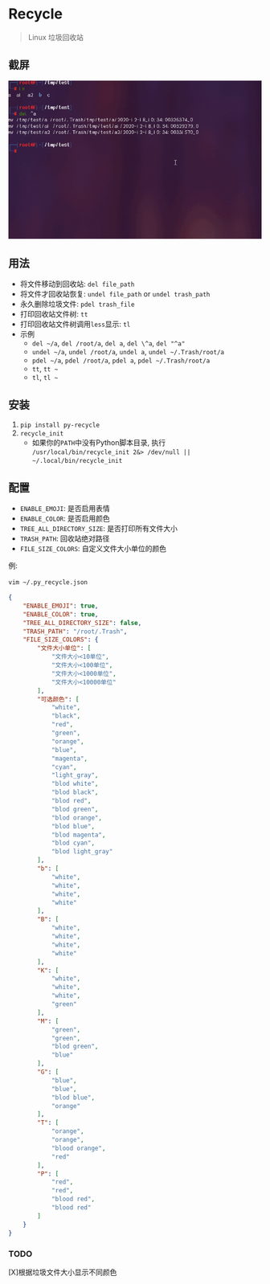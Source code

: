 # Recycle
> Linux 垃圾回收站

## 截屏
![](./example.gif)


## 用法
- 将文件移动到回收站: `del file_path`
- 将文件才回收站恢复: `undel file_path` or `undel trash_path`
- 永久删除垃圾文件: `pdel trash_file`
- 打印回收站文件树: `tt`
- 打印回收站文件树调用`less`显示: `tl`
- 示例
    - `del ~/a`, `del /root/a`, `del a`, `del \^a`, `del "^a"`
    - `undel ~/a`, `undel /root/a`, `undel a`, `undel ~/.Trash/root/a`
    - `pdel ~/a`, `pdel /root/a`, `pdel a`, `pdel ~/.Trash/root/a`
    - `tt`, `tt ~`
    - `tl`, `tl ~`

## 安装
1. `pip install py-recycle`
2. `recycle_init`
    - 如果你的`PATH`中没有Python脚本目录, 执行 `/usr/local/bin/recycle_init 2&> /dev/null || ~/.local/bin/recycle_init`

## 配置
- `ENABLE_EMOJI`: 是否启用表情
- `ENABLE_COLOR`: 是否启用颜色
- `TREE_ALL_DIRECTORY_SIZE`: 是否打印所有文件大小
- `TRASH_PATH`: 回收站绝对路径
- `FILE_SIZE_COLORS`: 自定义文件大小单位的颜色

例:

`vim ~/.py_recycle.json`

```Json
{
    "ENABLE_EMOJI": true,
    "ENABLE_COLOR": true,
    "TREE_ALL_DIRECTORY_SIZE": false,
    "TRASH_PATH": "/root/.Trash",
    "FILE_SIZE_COLORS": {
        "文件大小单位": [
            "文件大小<10单位",
            "文件大小<100单位",
            "文件大小<1000单位",
            "文件大小<10000单位"
        ],
        "可选颜色": [
            "white",
            "black",
            "red",
            "green",
            "orange",
            "blue",
            "magenta",
            "cyan",
            "light_gray",
            "blod white",
            "blod black",
            "blod red",
            "blod green",
            "blod orange",
            "blod blue",
            "blod magenta",
            "blod cyan",
            "blod light_gray"
        ],
        "b": [
            "white",
            "white",
            "white",
            "white"
        ],
        "B": [
            "white",
            "white",
            "white",
            "white"
        ],
        "K": [
            "white",
            "white",
            "white",
            "green"
        ],
        "M": [
            "green",
            "green",
            "blod green",
            "blue"
        ],
        "G": [
            "blue",
            "blue",
            "blod blue",
            "orange"
        ],
        "T": [
            "orange",
            "orange",
            "blood orange",
            "red"
        ],
        "P": [
            "red",
            "red",
            "blood red",
            "blood red"
        ]
    }
}
```

### TODO
[X]根据垃圾文件大小显示不同颜色
